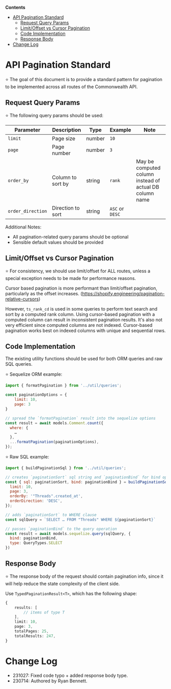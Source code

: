 **Contents**
- [API Pagination Standard](#api-pagination-standard)
  * [Request Query Params](#request-query-params)
  * [Limit/Offset vs Cursor Pagination](#limit-offset-vs-cursor-pagination)
  * [Code Implementation](#code-implementation)
  * [Response Body](#response-body)
- [Change Log](#change-log)

# API Pagination Standard

⭐️ The goal of this document is to provide a standard pattern for pagination to be implemented across all routes of the Commonwealth API.

## Request Query Params

⭐️ The following query params should be used:

| Parameter | Description | Type | Example | Note
| ------ | ------ | ------ | ------ | ------ |
| `limit` | Page size | number | `10` |
| `page` | Page number | number | `3` |
| `order_by` | Column to sort by | string | `rank` | May be computed column instead of actual DB column name
| `order_direction` | Direction to sort | string | `ASC` or `DESC`

Additional Notes:
- All pagination-related query params should be optional
- Sensible default values should be provided

## Limit/Offset vs Cursor Pagination

⭐️ For consistency, we should use limit/offset for ALL routes, unless a special exception needs to be made for performance reasons.

Cursor based pagination is more performant than limit/offset pagination, particularly as the offset increases. (https://shopify.engineering/pagination-relative-cursors)

However, `ts_rank_cd` is used in some queries to perform text search and sort by a computed rank column. Using cursor-based pagination with a computed column can result in inconsistent pagination results. It's also not very efficient since computed columns are not indexed. Cursor-based pagination works best on indexed columns with unique and sequential rows.

## Code Implementation

The existing utility functions should be used for both ORM queries and raw SQL queries.

⭐️ Sequelize ORM example:
```js
import { formatPagination } from '../util/queries';

const paginationOptions = {
    limit: 10,
    page: 3
}

// spread the `formatPagination` result into the sequelize options
const result = await models.Comment.count({
  where: {
    …
  },
  ...formatPagination(paginationOptions),
});
```

⭐️ Raw SQL example:
```js
import { buildPaginationSql } from '../util/queries';

// creates `paginationSort` sql string and `paginationBind` for bind options
const { sql: paginationSort, bind: paginationBind } = buildPaginationSql({
  limit: 10,
  page: 3,
  orderBy: '"Threads".created_at',
  orderDirection: 'DESC',
});

// adds `paginationSort` to WHERE clause
const sqlQuery = `SELECT … FROM "Threads" WHERE ${paginationSort}`

// passes `paginationBind` to the query operation
const result = await models.sequelize.query(sqlQuery, {
  bind: paginationBind,
  type: QueryTypes.SELECT
})
```

## Response Body

⭐️ The response body of the request should contain pagination info, since it will help reduce the state complexity of the client side.

Use `TypedPaginationResult<T>`, which has the following shape:

```ts
{
    results: [
        // items of type T
    ],
    limit: 10,
    page: 3,
    totalPages: 25,
    totalResults: 247,
}
```

# Change Log

- 231027: Fixed code typo + added response body type.
- 230714: Authored by Ryan Bennett.
